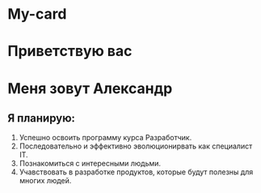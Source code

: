 # My-card

# Приветствую вас

# Меня зовут Александр
## Я планирую:
1. Успешно освоить программу курса Разработчик.
2. Последовательно и эффективно эволюционирвать как специалист IT.
3. Познакомиться с интересными людьми.
4. Учавствовать в разработке продуктов, которые будут полезны для многих людей.

